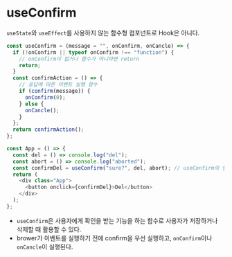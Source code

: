 # useConfirm

`useState`와 `useEffect`를 사용하지 않는 함수형 컴포넌트로 Hook은 아니다.

```js
const useConfirm = (message = "", onConfirm, onCancle) => {
  if (!onConfirm || typeof onConfirm !== "function") {
    // onConfirm이 없거나 함수가 아니라면 return
    return;
  }
  const confirmAction = () => {
    // 응답에 따른 이벤트 실행 함수
    if (confirm(message)) {
      onConfirm(0);
    } else {
      onCancle();
    }
  };
  return confirmAction();
};

const App = () => {
  const del = () => console.log("del");
  const abort = () => console.log("aborted");
  const confirmDel = useConfirm("sure?", del, abort); // useConfirm의 인자
  return (
    <div class="App">
      <button onclick={confirmDel}>Del</button>
    </div>
  );
};
```

- `useConfirm`은 사용자에게 확인을 받는 기능을 하는 함수로 사용자가 저장하거나 삭제할 때 활용할 수 있다.
- brower가 이벤트를 실행하기 전에 confirm을 우선 실행하고, `onConfirm`이나 `onCancle`이 실행된다.
